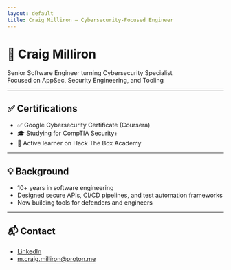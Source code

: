 ```yaml
---
layout: default
title: Craig Milliron – Cybersecurity-Focused Engineer
---
```


# 👋 Craig Milliron

Senior Software Engineer turning Cybersecurity Specialist  
Focused on AppSec, Security Engineering, and Tooling

---

## ✅ Certifications

- ✅ Google Cybersecurity Certificate (Coursera)
- 🎓 Studying for CompTIA Security+
- 🔐 Active learner on Hack The Box Academy

---

## 💡 Background

- 10+ years in software engineering  
- Designed secure APIs, CI/CD pipelines, and test automation frameworks  
- Now building tools for defenders and engineers

---

## 📬 Contact

- [LinkedIn](https://linkedin.com/in/craigmilliron)  
- m.craig.milliron@proton.me
